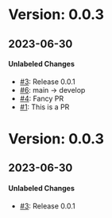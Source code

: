# Version: 0.0.3
## 2023-06-30


#### Unlabeled Changes

* [#3](https://github.com/rjgill/test/pull/3): Release 0.0.1
* [#6](https://github.com/rjgill/test/pull/6): main -> develop
* [#4](https://github.com/rjgill/test/pull/4): Fancy PR
* [#1](https://github.com/rjgill/test/pull/1): This is a PR


# Version: 0.0.3
## 2023-06-30


#### Unlabeled Changes

* [#3](https://github.com/rjgill/test/pull/3): Release 0.0.1



